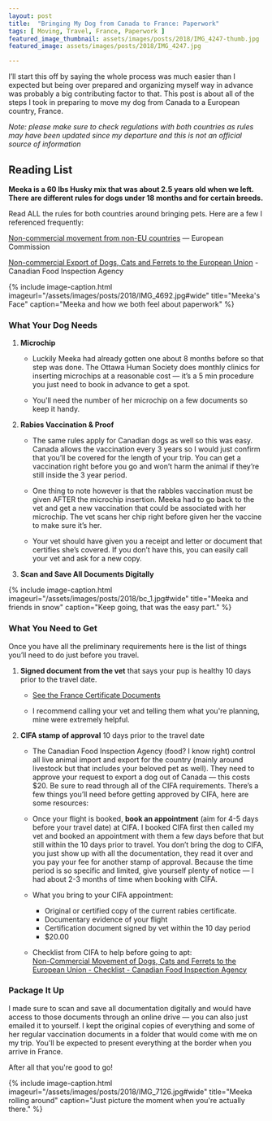 ```yaml
---
layout: post
title:  "Bringing My Dog from Canada to France: Paperwork"
tags: [ Moving, Travel, France, Paperwork ]
featured_image_thumbnail: assets/images/posts/2018/IMG_4247-thumb.jpg
featured_image: assets/images/posts/2018/IMG_4247.jpg

---
```


I’ll start this off by saying the whole process was much easier than I expected but being over prepared and organizing myself way in advance was probably a big contributing factor to that. This post is about all of the steps I took in preparing to move my dog from Canada to a European country, France.

*Note: please make sure to check regulations with both countries as rules may have been updated since my departure and this is not an official source of information*

## Reading List

**Meeka is a 60 lbs Husky mix that was about 2.5 years old when we left. There are different rules for dogs under 18 months and for certain breeds.**

Read ALL the rules for both countries around bringing pets. Here are a few I referenced frequently:

[Non-commercial movement from non-EU countries](https://ec.europa.eu/food/animals/pet-movement/eu-legislation/non-commercial-non-eu_en) — European Commission

[Non-commercial Export of Dogs, Cats and Ferrets to the European Union](http://www.inspection.gc.ca/animals/terrestrial-animals/exports/live-animals/health-certificates/pets/eu-non-commercial-/eng/1321396665054/1321464473817) - Canadian Food Inspection Agency

{% include image-caption.html imageurl="/assets/images/posts/2018/IMG_4692.jpg#wide" title="Meeka's Face" caption="Meeka and how we both feel about paperwork" %}

### What Your Dog Needs

1. **Microchip**

   * Luckily Meeka had already gotten one about 8 months before so that step was done. The Ottawa Human Society does monthly clinics for inserting microchips at a reasonable cost — it’s a 5 min procedure you just need to book in advance to get a spot.

   * You'll need the number of her microchip on a few documents so keep it handy.

2. **Rabies Vaccination & Proof**

   * The same rules apply for Canadian dogs as well so this was easy. Canada allows the vaccination every 3 years so I would just confirm that you’ll be covered for the length of  your trip. You can get a vaccination right before you go and won’t harm the animal if they’re still inside the 3 year period.

   * One thing to note however is that the rabbles vaccination must be given AFTER the microchip insertion. Meeka had to go back to the vet and get a new vaccination that could be associated with her microchip. The vet scans her chip right before given her the vaccine to make sure it’s her.

   * Your vet should have given you a receipt and letter or document that certifies she’s covered. If you don’t have this, you can easily call your vet and ask for a new copy.

3. **Scan and Save All Documents Digitally**

{% include image-caption.html imageurl="/assets/images/posts/2018/bc_1.jpg#wide" title="Meeka and friends in snow" caption="Keep going, that was the easy part." %}

### What You Need to Get

Once you have all the preliminary requirements here is the list of things you’ll need to do just before you travel. 

1. **Signed document from the vet** that says your pup is healthy 10 days prior to the travel date.

    * [See the France Certificate Documents](http://www.inspection.gc.ca/DAM/DAM-animals-animaux/STAGING/text-texte/terr_anima_export_certif_pets_noncom_eu_fr_1383826425440_eng.pdf)

    * I recommend calling your vet and telling them what you're planning, mine were extremely helpful.

2. **CIFA stamp of approval** 10 days prior to the travel date

    * The Canadian Food Inspection Agency (food? I know right) control all live animal import and export for the country (mainly around livestock but that includes your beloved pet as well). They need to approve your request to export a dog out of Canada — this costs $20. Be sure to read through all of the CIFA requirements. There’s a few things you’ll need before getting approved by CIFA, here are some resources:

    * Once your flight is booked, **book an appointment** (aim for 4-5 days before your travel date) at CIFA. I booked CIFA first then called my vet and booked an appointment with them a few days before that but still within the 10 days prior to travel. You don’t bring the dog to CIFA, you just show up with all the documentation, they read it over and you pay your fee for another stamp of approval. Because the time period is so specific and limited, give yourself plenty of notice — I had about 2-3 months of time when booking with CIFA.

     * What you bring to your CIFA appointment:
       * Original or certified copy of the current rabies certificate.
       * Documentary evidence of your flight 
       * Certification document signed by vet within the 10 day period
       * $20.00
     
     * Checklist from CIFA to help before going to apt:  
       [Non-Commercial Movement of Dogs, Cats and Ferrets to the European Union - Checklist - Canadian Food Inspection Agency](http://www.inspection.gc.ca/animals/terrestrial-animals/exports/live-animals/health-certificates/pets/eu-non-commercial-/checklist/eng/1458696196390/1458696197155)


### Package It Up

I made sure to scan and save all documentation digitally and would have access to those documents through an online drive — you can also just emailed it to yourself. I kept the original copies of everything and some of her regular vaccination documents in a folder that would come with me on my trip. You'll be expected to present everything at the border when you arrive in France.

After all that you're good to go!

{% include image-caption.html imageurl="/assets/images/posts/2018/IMG_7126.jpg#wide" title="Meeka rolling around" caption="Just picture the moment when you're actually there." %}





